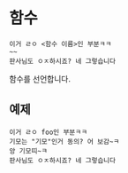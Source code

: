 # 함수
```
이거 ㄹㅇ <함수 이름>인 부분ㅋㅋ
~~
판사님도 ㅇㅈ하시죠? 네 그렇습니다
```
함수를 선언합니다.

## 예제
```
이거 ㄹㅇ foo인 부분ㅋㅋ
기모는 "기모"인거 동의? 어 보감~ㅋ
앙 기모띠~ㅋ
판사님도 ㅇㅈ하시죠? 네 그렇습니다
```